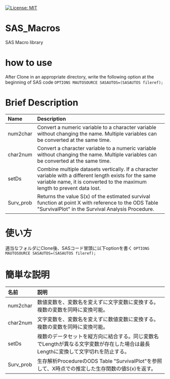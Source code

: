 [![License: MIT](https://img.shields.io/badge/License-MIT-yellow.svg)](https://opensource.org/licenses/MIT)

# SAS_Macros
SAS Macro library

# how to use
After Clone in an appropriate directory, write the following option at the beginning of SAS code
```OPTIONS MAUTOSOURCE SASAUTOS=(SASAUTOS fileref);```

# Brief Description

|Name|Description|
|:---|:---|
|num2char|Convert a numeric variable to a character variable without changing the name. Multiple variables can be converted at the same time.|
|char2num|Convert a character variable to a numeric variable without changing the name. Multiple variables can be converted at the same time.|
|setDs|Combine multiple datasets vertically. If a character variable with a different length exists for the same variable name, it is converted to the maximum length to prevent data lost.|
|Surv_prob|Returns the value S(x) of the estimated survival function at point X with reference to the ODS Table "SurvivalPlot" in the Survival Analysis Procedure.|


# 使い方
適当なフォルダにClone後、SASコード冒頭に以下optionを書く
```OPTIONS MAUTOSOURCE SASAUTOS=(SASAUTOS fileref);```

# 簡単な説明

|名前|説明|
|:---|:---|
|num2char|数値変数を、変数名を変えずに文字変数に変換する。複数の変数を同時に変換可能。|
|char2num|文字変数を、変数名を変えずに数値変数に変換する。複数の変数を同時に変換可能。|
|setDs|複数のデータセットを縦方向に結合する。同じ変数名でLengthが異なる文字変数が存在した場合は最長Lengthに変換して文字切れを防止する。|
|Surv_prob|生存解析ProcedureのODS Table "SurvivalPlot"を参照して、X時点での推定した生存関数の値S(x)を返す。|
